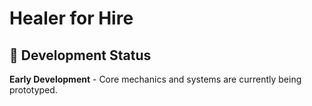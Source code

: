 # Healer for Hire

## 🚧 Development Status

**Early Development** - Core mechanics and systems are currently being prototyped.
